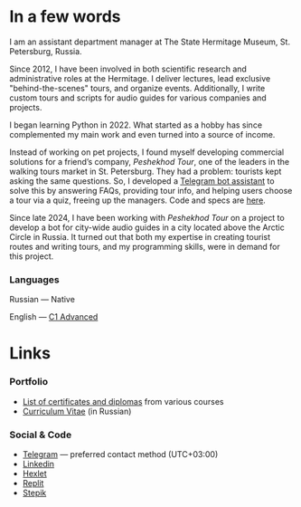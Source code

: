 # In a few words
[in-a-few-words]: https://github.com/tropintropin#in-a-few-words

I am an assistant department manager at The State Hermitage Museum, St. Petersburg, Russia.

Since 2012, I have been involved in both scientific research and administrative roles at the Hermitage. I deliver lectures, lead exclusive "behind-the-scenes" tours, and organize events. Additionally, I write custom tours and scripts for audio guides for various companies and projects.

I began learning Python in 2022. What started as a hobby has since complemented my main work and even turned into a source of income.

Instead of working on pet projects, I found myself developing commercial solutions for a friend’s company, *Peshekhod Tour*, one of the leaders in the walking tours market in St. Petersburg. They had a problem: tourists kept asking the same questions. So, I developed a [Telegram bot assistant](https://t.me/peshehod_help_bot) to solve this by answering FAQs, providing tour info, and helping users choose a tour via a quiz, freeing up the managers. Code and specs are [here](https://github.com/tropintropin/telegram_bot_peshehod_chat).

Since late 2024, I have been working with *Peshekhod Tour* on a project to develop a bot for city-wide audio guides in a city located above the Arctic Circle in Russia. It turned out that both my expertise in creating tourist routes and writing tours, and my programming skills, were in demand for this project.

### Languages
[languages]: https://github.com/tropintropin#languages

Russian — Native

English — [C1 Advanced](https://github.com/tropintropin/tropintropin/blob/main/portfolio/EF_SET_Certificate_2022.03.18.pdf "PDF")

# Links
[links]: https://github.com/tropintropin#links

### Portfolio

- [List of certificates and diplomas](https://github.com/tropintropin/tropintropin/tree/main/portfolio "PDF & JPEG") from various courses
- [Curriculum Vitae](https://docs.google.com/document/d/1FISd5AKu95-_jTEpBsvUJPZ5lz-mK8Pjp2_Hg-6D780/edit?usp=sharing "Google Doc") (in Russian)

### Social & Code

- [Telegram](https://t.me/ozlik) — preferred contact method (UTC+03:00)
- [Linkedin](https://www.linkedin.com/in/tropin)
- [Hexlet](https://ru.hexlet.io/u/ozlik)
- [Replit](https://replit.com/@ozlik)
- [Stepik](https://stepik.org/users/280798281)

